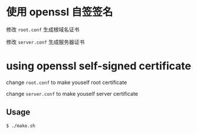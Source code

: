 # 使用 openssl 自签签名

修改 `root.conf` 生成根域名证书

修改 `server.conf` 生成服务器证书

# using openssl self-signed certificate

change `root.conf` to make youself root certificate

change `server.conf` to make youself server certificate

## Usage

`$ ./make.sh`